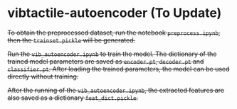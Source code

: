 <!--
 * @Author: Mingxin Zhang m.zhang@hapis.u-tokyo.ac.jp
 * @Date: 2023-03-06 03:05:31
 * @LastEditors: Mingxin Zhang
 * @LastEditTime: 2023-11-14 18:15:29
 * Copyright (c) 2023 by Mingxin Zhang, All Rights Reserved. 
-->
# vibtactile-autoencoder (To Update)

~~To obtain the preprocessed dataset, run the notebook `preprocess.ipynb`, then the `trainset.pickle` will be generated.~~

~~Run the `vib_autoencoder.ipynb` to train the model. The dictionary of the trained model parameters are saved as `encoder.pt`, `decoder.pt` and `classifier.pt`. After loading the trained parameters, the model can be used directly without training.~~

~~After the running of the `vib_autoencoder.ipynb`, the extracted features are also saved as a dictionary `feat_dict.pickle`.~~
